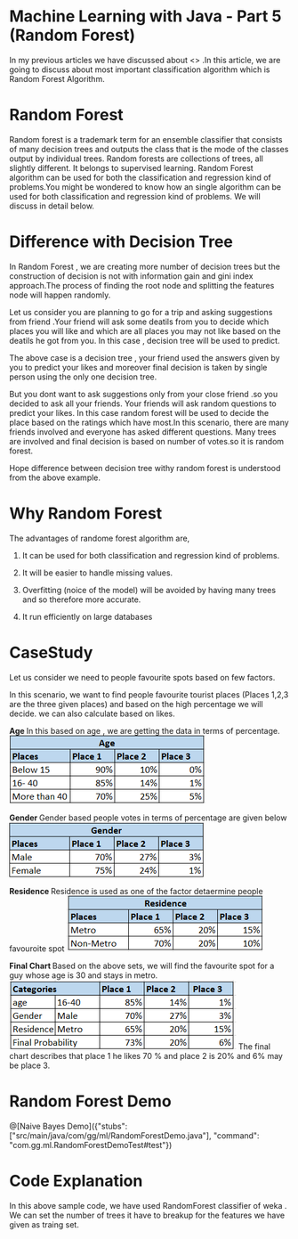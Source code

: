 # Machine Learning with Java - Part 5 (Random Forest)

In my previous articles we have discussed about <>  .In this article, we are going to discuss about most important classification algorithm which is Random Forest Algorithm.

# Random Forest 

Random forest is a trademark term for an ensemble classifier that consists of many decision trees and outputs the class that is the mode of the classes output by individual trees. Random forests are collections of trees, all slightly different.
It belongs to supervised learning.
Random Forest algorithm can be used for both the classification and regression kind of problems.You might be wondered to know how an single algorithm can be used for both classification and regression kind of problems. We will discuss in detail below.

# Difference with Decision Tree

In Random Forest , we are creating more number of decision trees but the construction of decision is not with information gain and gini index approach.The process of finding the root node and splitting the features node will happen randomly.

Let us consider you are planning to go for a trip and asking suggestions from friend .Your friend will ask some deatils from you to decide which places you will like and which are all places you may not like based on the deatils he got from you. In this case , decision tree will be used to predict.

The above case is a decision tree , your friend used the answers given by you to predict your likes and moreover final decision is taken by single person using the only one decision tree.

But you dont want to ask suggestions only from your close friend .so you decided to ask all your friends. Your friends will  ask random questions to predict your likes. In this case random forest will be used to decide the place based on the ratings which have most.In this scenario, there are many friends involved and everyone has asked different questions. Many trees are involved and final decision is based on number of votes.so it is random forest.

Hope difference between decision tree withy random forest is understood from the above example.

# Why Random Forest

The advantages of randome forest algorithm are,

1. It can be used for both classification and regression kind of problems.

2. It will be easier to handle missing values.

3. Overfitting (noice of the model) will be avoided by having many trees and so therefore more accurate.

4. It run efficiently on large databases

# CaseStudy

Let us consider we need to people favourite spots based on few factors.

In this scenario, we want to find people favourite tourist places (Places 1,2,3 are the three given places) and based on the high percentage we will decide. we can also calculate based on likes.

 <B> Age </B>
 In this based on age , we are getting the data in terms of percentage.
 ![Train Diagram](pic1.PNG) 
 
 <B> Gender </B>
 Gender based people votes in terms of percentage are given below
 ![Test Diagram](pic2.PNG)

 <B> Residence </B>
 Residence is used as one of the factor detaermine people favouroite spot
 ![Train Diagram](pic3.PNG)     
  
  <B> Final Chart </B>
  Based on the above sets, we will find the favourite spot for a guy whose age is 30 and stays in metro.
  ![Test Diagram](pic4.PNG)
  The final chart describes that place 1 he likes 70 % and place 2 is 20% and 6% may be place 3.


# Random Forest Demo

@[Naive Bayes Demo]({"stubs": ["src/main/java/com/gg/ml/RandomForestDemo.java"], "command": "com.gg.ml.RandomForestDemoTest#test"})


# Code Explanation

In this above sample code, we have used RandomForest classifier of weka . We can set the number of trees it have to breakup for the features we have given as traing set.


